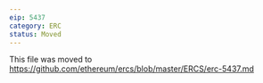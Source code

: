 ```yaml
---
eip: 5437
category: ERC
status: Moved
---
```


This file was moved to https://github.com/ethereum/ercs/blob/master/ERCS/erc-5437.md
